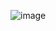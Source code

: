 










![image](https://github.com/user-attachments/assets/02398f62-86d0-4f2f-95c1-b3fb9a3613c7)

